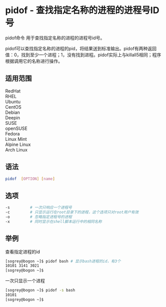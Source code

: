 # pidof - 查找指定名称的进程的进程号ID号

pidof命令 用于查找指定名称的进程的进程号id号。

pidof可以查找指定名称的进程的pid，将结果送到标准输出。pidof有两种返回值：0，找到至少一个进程；1，没有找到进程。pidof实际上与killall5相同；程序根据调用它的名称进行操作。

## 适用范围

<!-- <div class="svg linux">Linux</div> -->
<div class="svg redhat">RedHat</div>
<div class="svg rhel">RHEL</div>
<div class="svg ubuntu">Ubuntu</div>
<div class="svg centos">CentOS</div>
<div class="svg debian">Debian</div>
<div class="svg deepin">Deepin</div>
<div class="svg suse">SUSE</div>
<div class="svg opensuse">openSUSE</div>
<div class="svg fedora">Fedora</div>
<div class="svg linuxmint">Linux Mint</div>
<!-- <div class="svg mxlinux">MX Linux</div> -->
<div class="svg alpinelinux">Alpine Linux</div>
<div class="svg archlinux">Arch Linux</div>

## 语法

``` bash
pidof  [OPTION] [name]
```

## 选项

``` bash
-s         # 一次只响应一个进程号
-c         # 只显示运行在root目录下的进程，这个选项只对root用户有效
-o         # 忽略指定进程号的进程
-x         # 同时显示在shell脚本运行中的相同名称
```
## 举例
查看指定进程的id
``` bash
[sogrey@bogon ~]$ pidof bash # 显示bash进程的id，有3个
10101 3141 3021
[sogrey@bogon ~]$ 
```
一次只显示一个进程
``` bash
[sogrey@bogon ~]$ pidof -s bash
10101
[sogrey@bogon ~]$ 
```